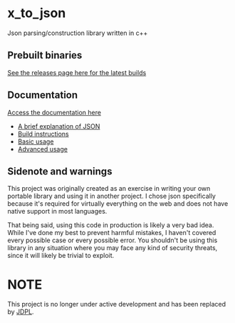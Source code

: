 # x_to_json
Json parsing/construction library written in c++

## Prebuilt binaries
[See the releases page here for the latest builds](https://github.com/Cattimus/x_to_json/releases)

## Documentation
[Access the documentation here](https://github.com/Cattimus/x_to_json/wiki)
- [A brief explanation of JSON](https://github.com/Cattimus/x_to_json/wiki/A-brief-explanation-of-JSON)
- [Build instructions](https://github.com/Cattimus/x_to_json/wiki/Build-instructions)
- [Basic usage](https://github.com/Cattimus/x_to_json/wiki/Basic-usage)
- [Advanced usage](https://github.com/Cattimus/x_to_json/wiki/Advanced-usage)

## Sidenote and warnings
This project was originally created as an exercise in writing your own portable library and using it in another project. I chose json specifically because it's required for virtually everything on the web and does not have native support in most languages. 

That being said, using this code in production is likely a very bad idea. While I've done my best to prevent harmful mistakes, I haven't covered every possible case or every possible error. You shouldn't be using this library in any situation where you may face any kind of security threats, since it will likely be trivial to exploit.

# NOTE
This project is no longer under active development and has been replaced by [JDPL](https://github.com/Cattimus/JDPL).

